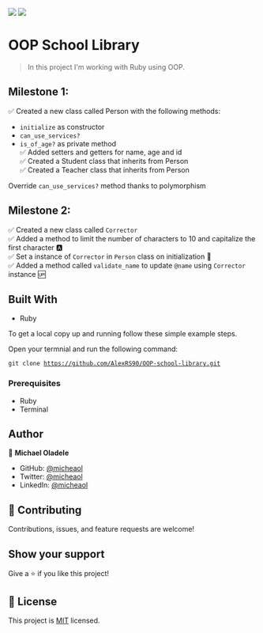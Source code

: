 ![](https://img.shields.io/badge/Microverse-blueviolet)
![](https://img.shields.io/badge/Ruby-red)

# OOP School Library

> In this project I'm working with Ruby using OOP.

## Milestone 1:

✅ Created a new class called Person with the following methods: <br>

  - <code>initialize</code> as constructor <br>
  - <code>can_use_services?</code> <br>
  - <code>is_of_age?</code> as private method <br>
✅ Added setters and getters for name, age and id <br>
✅ Created a Student class that inherits from Person <br>
✅ Created a Teacher class that inherits from Person <br>

Override <code>can_use_services?</code> method thanks to polymorphism

## Milestone 2:

✅ Created a new class called <code>Corrector</code> <br>
✅ Added a method to limit the number of characters to 10 and capitalize the first character 🅰️ <br>
✅ Set a instance of <code>Corrector</code> in <code>Person</code> class on initialization 🤝 <br>
✅ Added a method called <code>validate_name</code> to update <code>@name</code> using <code>Corrector</code> instance 🆙 <br>

## Built With

- Ruby

To get a local copy up and running follow these simple example steps.

Open your termnial and run the following command:

<code>git clone https://github.com/AlexRS90/OOP-school-library.git</code>

### Prerequisites

- Ruby
- Terminal

## Author

👤 **Michael Oladele**

- GitHub: [@micheaol](https://github.com/micheaol)
- Twitter: [@micheaol](https://twitter.com/micheaol)
- LinkedIn: [@micheaol](https://linkedin.com/in/micheaol)


## 🤝 Contributing

Contributions, issues, and feature requests are welcome!


## Show your support

Give a ⭐️ if you like this project!

## 📝 License

This project is [MIT](./MIT.md) licensed.